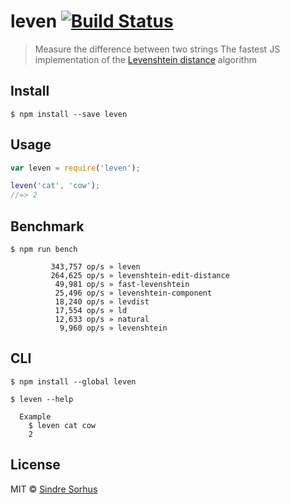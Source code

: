 # leven [![Build Status](https://travis-ci.org/sindresorhus/leven.svg?branch=master)](https://travis-ci.org/sindresorhus/leven)

> Measure the difference between two strings
> The fastest JS implementation of the [Levenshtein distance](http://en.wikipedia.org/wiki/Levenshtein_distance) algorithm


## Install

```
$ npm install --save leven
```


## Usage

```js
var leven = require('leven');

leven('cat', 'cow');
//=> 2
```


## Benchmark

```
$ npm run bench
```
```
         343,757 op/s » leven
         264,625 op/s » levenshtein-edit-distance
          49,981 op/s » fast-levenshtein
          25,496 op/s » levenshtein-component
          18,240 op/s » levdist
          17,554 op/s » ld
          12,633 op/s » natural
           9,960 op/s » levenshtein
```


## CLI

```
$ npm install --global leven
```

```
$ leven --help

  Example
    $ leven cat cow
    2
```


## License

MIT © [Sindre Sorhus](http://sindresorhus.com)
